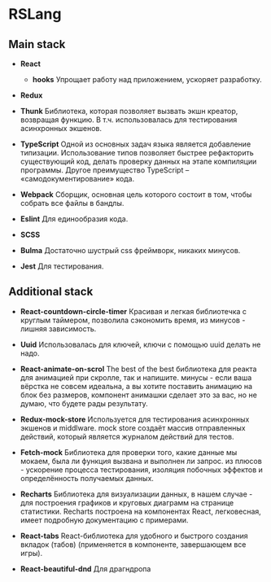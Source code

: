 # RSLang

## Main stack

- **React**
  - **hooks**
Упрощает работу над приложением, ускоряет разработку.

- **Redux**
- **Thunk**
Библиотека, которая позволяет вызвать экшн креатор, возвращая функцию. В т.ч. использовалась для тестирования асинхронных экшенов.


- **TypeScript**
Одной из основных задач языка является добавление типизации. Использование типов позволяет быстрее рефакторить существующий код, делать проверку данных на этапе компиляции программы. Другое преимущество TypeScript – «самодокументирование» кода.
- **Webpack**
Сборщик, основная цель которого состоит в том, чтобы собрать все файлы в бандлы.
- **Eslint**
Для единообразия кода.
- **SCSS**
- **Bulma**
Достаточно шустрый css фреймворк, никаких минусов. 
- **Jest**
Для тестирования.


## Additional stack
- **React-countdown-circle-timer** 
Красивая и легкая библиотечка с круглым таймером, позволила сэкономить время, из минусов - лишняя зависимость.

- **Uuid**
Использовалась для ключей, ключи с помощью uuid делать не надо.

- **React-animate-on-scrol**
The best of the best библиотека для реакта для анимацией при скролле, так и напишите. минусы - если ваша вёрстка не совсем идеальна, а вы хотите поставить анимацию на блок без размеров, компонент анимашки сделает это за вас, но не думаю, что будете рады результату.

- **Redux-mock-store**
Используется для тестирования асинхронных экшенов и middlware. mock store создаёт массив отправленных действий, который является журналом действий для тестов.

- **Fetch-mock**
 Библиотека для проверки того, какие данные мы мокаем, была ли функция вызвана и выполнен ли запрос. из плюсов - ускорение процесса тестирования, изоляция побочных эффектов и определённость получаемых данных.

 - **Recharts**
 Библиотека для визуализации данных, в нашем случае - для построения графиков и круговых диаграмм на странице статистики. Recharts построена на компонентах React,  легковесная, имеет подробную документацию с примерами.
 - **React-tabs** 
 React-библиотека для удобного и быстрого создания вкладок (табов) (применяется в компоненте, завершающем все игры).
 - **React-beautiful-dnd** 
 Для драгндропа
